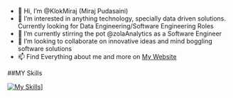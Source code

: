 - 👋 Hi, I’m @KlokMiraj (Miraj Pudasaini)
- 👀 I’m interested in anything technology, specially data driven solutions. Currently looking for Data Engineering/Software Engineering Roles
- 🌱 I’m currently stirring the pot @zolaAnalytics as a Software Engineer 
- 💞️ I’m looking to collaborate on innovative ideas and mind boggling software solutions
- 📫 Find Everything about me and more on [My Website](https://miraj.com.np)

##MY Skills

[![My Skills](https://skills.thijs.gg/icons?i=java,kotlin,nodejs,figma&theme=light)](https://skills.thijs.gg)]

<!---
KlokMiraj/KlokMiraj is a ✨ special ✨ repository because its `README.md` (this file) appears on your GitHub profile.
You can click the Preview link to take a look at your changes.
--->
